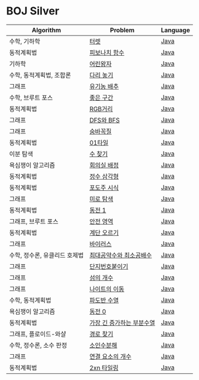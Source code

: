 # BOJ Silver

| Algorithm | Problem | Language |
|-----------|---------|----------|
| 수학, 기하학 | [터렛](https://www.acmicpc.net/problem/1002) | [Java](./[BOJ]1002_터렛.java) |
| 동적계획법 | [피보나치 함수](https://www.acmicpc.net/problem/1003) | [Java](./[BOJ]1003_피보나치_함수.java) |
| 기하학 | [어린왕자](https://www.acmicpc.net/problem/1004) | [Java](./[BOJ]1004_어린_왕자.java) |
| 수학, 동적계획법, 조합론 | [다리 놓기](https://www.acmicpc.net/problem/1010) | [Java](./[BOJ]1010_다리_놓기.java) |
| 그래프 | [유기농 배추](https://www.acmicpc.net/problem/1012) | [Java](./[BOJ]1012_유기농_배추.java) |
| 수학, 브루트 포스 | [좋은 구간](https://www.acmicpc.net/problem/1059) | [Java](./[BOJ]1059_좋은_구간.java) |
| 동적계획법 | [RGB거리](https://www.acmicpc.net/problem/1149) | [Java](./[BOJ]1149_RGB거리.java) |
| 그래프 | [DFS와 BFS](https://www.acmicpc.net/problem/1260) | [Java](./[BOJ]1260_DFS와_BFS.java) |
| 그래프 | [숨바꼭질](https://www.acmicpc.net/problem/1697) | [Java](.[BOJ]1697_숨바꼭질.java) |
| 동적계획법 | [01타일](https://www.acmicpc.net/problem/1904) | [Java](.[BOJ]1904_01타일.java) |
| 이분 탐색 | [수 찾기](https://www.acmicpc.net/problem/1920) | [Java](./[BOJ]1920_수_찾기.java) |
| 욕심쟁이 알고리즘 | [회의실 배정](https://www.acmicpc.net/problem/1931) | [Java](./[BOJ]1931_회의실_배정.java) |
| 동적계획법 | [정수 삼각형](https://www.acmicpc.net/problem/1932) | [Java](./[BOJ]1932_정수_삼각형.java) |
| 동적계획법 | [포도주 시식](https://www.acmicpc.net/problem/2156) | [Java](./[BOJ]2156_포도주_시식.java) |
| 그래프 | [미로 탐색](https://www.acmicpc.net/problem/2178) | [Java](./[BOJ]2178_미로_탐색.java) |
| 동적계획법 | [동전 1](https://www.acmicpc.net/problem/2293) | [Java](./[BOJ]2293_동전1.java) |
| 그래프, 브루트 포스 | [안전 영역](https://www.acmicpc.net/problem/2468) | [Java](./[BOJ]2468_안전_영역.java) |
| 동적계획법 | [계단 오르기](https://www.acmicpc.net/problem/2579) | [Java](./[BOJ]2579_계단_오르기.java) |
| 그래프 | [바이러스](https://www.acmicpc.net/problem/2606) | [Java](./[BOJ]2606_바이러스.java) |
| 수학, 정수론, 유클리드 호제법 | [최대공약수와 최소공배수](https://www.acmicpc.net/problem/2609) | [Java](./[BOJ]2609_최대공약수와_최소공배수) |
| 그래프 | [단지번호붙이기](https://www.acmicpc.net/problem/2667) | [Java](./[BOJ]2667_단지번호붙이기.java) |
| 그래프 | [섬의 개수](https://www.acmicpc.net/problem/4963) | [Java](./[BOJ]4963_섬의_개수.java) |
| 그래프 | [나이트의 이동](https://www.acmicpc.net/problem/7562) | [Java](./[BOJ]7562_나이트의_이동.java) |
| 수학, 동적계획법 | [파도반 수열](https://www.acmicpc.net/problem/9461) | [Java](./[BOJ]9461_파도반_수열.java) |
| 욕심쟁이 알고리즘 | [동전 0](https://www.acmicpc.net/problem/11047) | [Java](./[BOJ]11047_동전0.java) |
| 동적계획법 | [가장 긴 증가하는 부분수열](https://www.acmicpc.net/problem/11053) | [Java](./[BOJ]11053_가장_긴_증가하는_부분_수열.java) |
| 그래프, 플로이드-와샬 | [경로 찾기](https://www.acmicpc.net/problem/11403) | [Java](./[BOJ]11403_경로_찾기) |
| 수학, 정수론, 소수 판정 | [소인수분해](https://www.acmicpc.net/problem/11653) | [Java](./[BOJ]11653_소인수분해) |
| 그래프 | [연결 요소의 개수](https://www.acmicpc.net/problem/11724) | [Java](./[BOJ]11724_연결_요소의_개수.java) |
| 동적계획법 | [2xn 타일링](https://www.acmicpc.net/problem/11726) | [Java](./[BOJ]11726_2xN_타일링.java) |